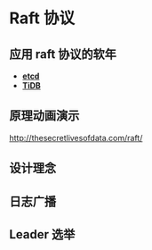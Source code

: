# Raft 协议

## 应用 raft 协议的软年

* [**etcd**]( https://github.com/etcd-io/etcd/tree/master/raft)
* [**TiDB**](https://github.com/pingcap/tidb)

## 原理动画演示

http://thesecretlivesofdata.com/raft/

## 设计理念

## 日志广播

## Leader 选举


[^1]: [由浅入深理解Raft协议](https://my.oschina.net/weiweiblog/blog/1928574)
[^2]: 《In Search of an Understandable Consensus Algorithm》
[^3]: [Raft协议和Zab协议及其对比](https://niceaz.com/2018/11/03/raft-and-zab/)
[^4]: [Raft共识算法](http://www.calvinneo.com/2019/03/12/raft-algorithm/)

